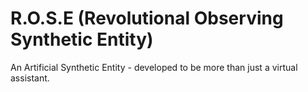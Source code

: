 # R.O.S.E (Revolutional Observing Synthetic Entity)
An Artificial Synthetic Entity - developed to be more than just a virtual assistant.

